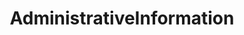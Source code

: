 --- 
id: administrative-information-v3rc02 
title: AdministrativeInformation 
sidebar_label: AdministrativeInformation 
---